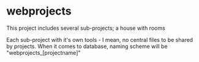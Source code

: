 # webprojects
This project includes several sub-projects; a house with rooms

Each sub-project with it's own tools - I mean, no central files to be shared by projects. When it comes to database, naming scheme will be "webprojects_[projectname]"
